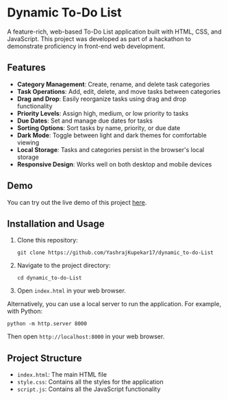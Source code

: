 # Dynamic To-Do List

A feature-rich, web-based To-Do List application built with HTML, CSS, and JavaScript. This project was developed as part of a hackathon to demonstrate proficiency in front-end web development.

## Features

- **Category Management**: Create, rename, and delete task categories
- **Task Operations**: Add, edit, delete, and move tasks between categories
- **Drag and Drop**: Easily reorganize tasks using drag and drop functionality
- **Priority Levels**: Assign high, medium, or low priority to tasks
- **Due Dates**: Set and manage due dates for tasks
- **Sorting Options**: Sort tasks by name, priority, or due date
- **Dark Mode**: Toggle between light and dark themes for comfortable viewing
- **Local Storage**: Tasks and categories persist in the browser's local storage
- **Responsive Design**: Works well on both desktop and mobile devices

## Demo

You can try out the live demo of this project [here](https://yashrajkupekar17.github.io/dynamic_to-do-List/).

## Installation and Usage

1. Clone this repository:
   ```
   git clone https://github.com/YashrajKupekar17/dynamic_to-do-List
   ```

2. Navigate to the project directory:
   ```
   cd dynamic_to-do-List
   ```

3. Open `index.html` in your web browser.

Alternatively, you can use a local server to run the application. For example, with Python:

```
python -m http.server 8000
```

Then open `http://localhost:8000` in your web browser.

## Project Structure

- `index.html`: The main HTML file
- `style.css`: Contains all the styles for the application
- `script.js`: Contains all the JavaScript functionality




